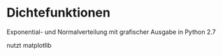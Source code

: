 Dichtefunktionen
================

Exponential- und Normalverteilung mit grafischer Ausgabe in Python 2.7

nutzt matplotlib
